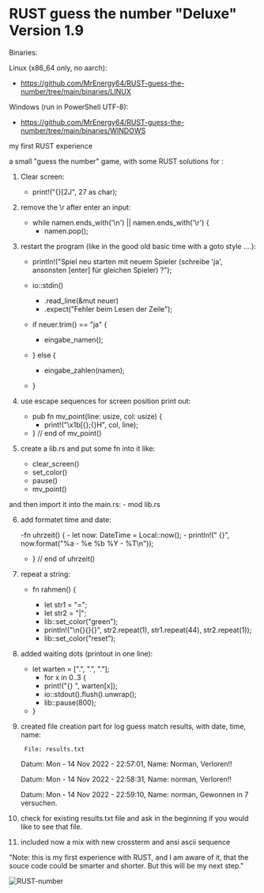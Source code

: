 # RUST guess the number "Deluxe" Version 1.9

Binaries:

Linux (x86_64 only, no aarch):
- https://github.com/MrEnergy64/RUST-guess-the-number/tree/main/binaries/LINUX

Windows (run in PowerShell UTF-8):
- https://github.com/MrEnergy64/RUST-guess-the-number/tree/main/binaries/WINDOWS


my first RUST experience

a small "guess the number" game, with some RUST solutions for :

1. Clear screen:
	- print!("{}[2J", 27 as char);
  
2. remove the \r after enter an input:
	- while namen.ends_with('\n') || namen.ends_with('\r') {
		- namen.pop();
    
3. restart the program (like in the good old basic time with a goto style  ....):

	- println!("Spiel neu starten mit neuem Spieler (schreibe 'ja', ansonsten [enter] für gleichen Spieler) ?");
  
  	- io::stdin()
  		- .read_line(&mut neuer)
  		- .expect("Fehler beim Lesen der Zeile");
  	- if neuer.trim() == "ja" {
  		- eingabe_namen();
  	- } else {
  		- eingabe_zahlen(namen);
  	- }

4. use escape sequences for screen position print out:
	- pub fn mv_point(line: usize, col: usize) {
		- print!("\x1b[{};{}H", col, line);
	- } // end of mv_point()

5. create a lib.rs and put some fn into it like:
	- clear_screen()
	- set_color()
	- pause()
	- mv_point()
	
and then import it into the main.rs:
	- mod lib.rs

6. add formatet time and date:

	-fn uhrzeit() {
		- let now: DateTime<Local> = Local::now();
		- println!("	{}", now.format("%a - %e %b %Y  - %T\n"));
	- } // end of uhrzeit()

	
7. repeat a string:

	- fn rahmen() {

		- let str1 = "=";
		- let str2 = "|";
		- lib::set_color("green");
		- println!("\n{}{}{}", str2.repeat(1), str1.repeat(44), str2.repeat(1));
		- lib::set_color("reset");

8. added waiting dots (printout in one line):
	- let warten = [".", ".", "."];
		- for x in 0..3 {
		- print!("{} ", warten[x]);
		- io::stdout().flush().unwrap();
		- lib::pause(800);
	- }

9. created file creation part for log guess match results, with date, time, name:

        File: results.txt
	Datum: Mon - 14 Nov 2022  - 22:57:01, Name: Norman, Verloren!!

  	Datum: Mon - 14 Nov 2022  - 22:58:31, Name: norman, Verloren!!

	Datum: Mon - 14 Nov 2022  - 22:59:10, Name: norman, Gewonnen in 7 versuchen.


10. check for existing results.txt file and ask in the beginning if you would like to see that file.

11. included now a mix with new crossterm and ansi ascii sequence

"Note: this is my first experience with RUST, and I am aware of it, that the souce code could be smarter and shorter. But this will be my next step."

![RUST-number](https://user-images.githubusercontent.com/58075655/203064824-09556af0-8109-4fe2-8e3c-604169b4af4c.gif)


	
